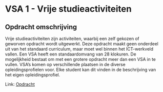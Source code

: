 # VSA 1 - Vrije studieactiviteiten
## Opdracht omschrijving
Vrije studieactiviteiten zijn activiteiten, waarbij een zelf gekozen of geworven opdracht wordt uitgewerkt. Deze opdracht maakt geen onderdeel uit van het standaard curriculum, maar moet wel binnen het ICT-werkveld vallen. Een VSA heeft een standaardomvang van 28 klokuren. De mogelijkheid bestaat om met een grotere opdracht meer dan een VSA in te vullen. VSA’s komen op verschillende plaatsen in de diverse opleidingsprofielen voor. Elke student kan dit vinden in de beschrijving van het eigen opleidingsprofiel.

Link: [Opdracht](opdracht)